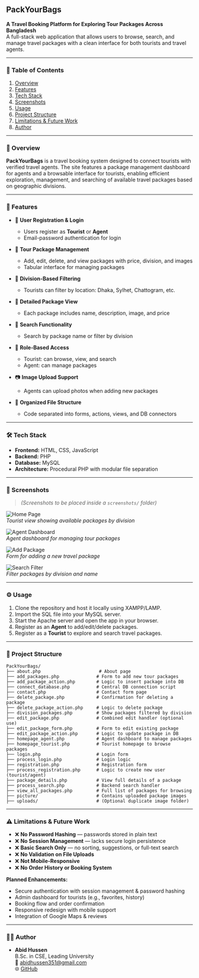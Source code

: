 ## PackYourBags

**A Travel Booking Platform for Exploring Tour Packages Across Bangladesh**  
A full-stack web application that allows users to browse, search, and manage travel packages with a clean interface for both tourists and travel agents.

---

### 📖 Table of Contents

1. [Overview](#-overview)  
2. [Features](#-features)  
3. [Tech Stack](#-tech-stack)  
4. [Screenshots](#-screenshots)  
5. [Usage](#-usage)  
6. [Project Structure](#-project-structure)  
7. [Limitations & Future Work](#-limitations--future-work)  
8. [Author](#-author)  

---

### 🌟 Overview

**PackYourBags** is a travel booking system designed to connect tourists with verified travel agents. The site features a package management dashboard for agents and a browsable interface for tourists, enabling efficient exploration, management, and searching of available travel packages based on geographic divisions.

---

### 🚀 Features

- 🔐 **User Registration & Login**  
  - Users register as **Tourist** or **Agent**  
  - Email-password authentication for login

- 🧳 **Tour Package Management**  
  - Add, edit, delete, and view packages with price, division, and images  
  - Tabular interface for managing packages

- 📍 **Division-Based Filtering**  
  - Tourists can filter by location: Dhaka, Sylhet, Chattogram, etc.

- 📄 **Detailed Package View**  
  - Each package includes name, description, image, and price

- 🔎 **Search Functionality**  
  - Search by package name or filter by division

- 👥 **Role-Based Access**  
  - Tourist: can browse, view, and search  
  - Agent: can manage packages

- 📷 **Image Upload Support**  
  - Agents can upload photos when adding new packages

- 📁 **Organized File Structure**  
  - Code separated into forms, actions, views, and DB connectors

---

### 🛠 Tech Stack

- **Frontend:** HTML, CSS, JavaScript  
- **Backend:** PHP  
- **Database:** MySQL  
- **Architecture:** Procedural PHP with modular file separation

---

### 📸 Screenshots

> *(Screenshots to be placed inside a `screenshots/` folder)*

![Home Page](screenshots/homepage.png)  
*Tourist view showing available packages by division*

![Agent Dashboard](screenshots/agent-dashboard.png)  
*Agent dashboard for managing tour packages*

![Add Package](screenshots/add-package.png)  
*Form for adding a new travel package*

![Search Filter](screenshots/search.png)  
*Filter packages by division and name*

---

### ⚙️ Usage

1. Clone the repository and host it locally using XAMPP/LAMP.
2. Import the SQL file into your MySQL server.
3. Start the Apache server and open the app in your browser.
4. Register as an **Agent** to add/edit/delete packages.
5. Register as a **Tourist** to explore and search travel packages.

---

### 📁 Project Structure

```
PackYourBags/
├── about.php                      # About page
├── add_packages.php              # Form to add new tour packages
├── add_package_action.php        # Logic to insert package into DB
├── connect_database.php          # Central DB connection script
├── contact.php                   # Contact form page
├── delete_package.php            # Confirmation for deleting a package
├── delete_package_action.php     # Logic to delete package
├── division_packages.php         # Show packages filtered by division
├── edit_package.php              # Combined edit handler (optional use)
├── edit_package_form.php         # Form to edit existing package
├── edit_package_action.php       # Logic to update package in DB
├── homepage_agent.php            # Agent dashboard to manage packages
├── homepage_tourist.php          # Tourist homepage to browse packages
├── login.php                     # Login form
├── process_login.php             # Login logic
├── registration.php              # Registration form
├── process_registration.php      # Logic to create new user (tourist/agent)
├── package_details.php           # View full details of a package
├── process_search.php            # Backend search handler
├── view_all_packages.php         # Full list of packages for browsing
├── picture/                      # Contains uploaded package images
├── uploads/                      # (Optional duplicate image folder)
```

---

### ⚠️ Limitations & Future Work

- ❌ **No Password Hashing** — passwords stored in plain text  
- ❌ **No Session Management** — lacks secure login persistence  
- ❌ **Basic Search Only** — no sorting, suggestions, or full-text search  
- ❌ **No Validation on File Uploads**  
- ❌ **Not Mobile-Responsive**  
- ❌ **No Order History or Booking System**

**Planned Enhancements:**

- Secure authentication with session management & password hashing  
- Admin dashboard for tourists (e.g., favorites, history)  
- Booking flow and order confirmation  
- Responsive redesign with mobile support  
- Integration of Google Maps & reviews

---

### 👨‍💻 Author

- **Abid Hussen**  
  B.Sc. in CSE, Leading University  
  📧 [abidhussen351@gmail.com](mailto:abidhussen351@gmail.com)  
  🌐 [GitHub](https://github.com/AbiDHussen)
